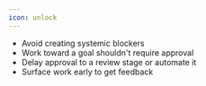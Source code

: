 ```yaml
---
icon: unlock
---
```


* Avoid creating systemic blockers
* Work toward a goal shouldn't require approval
* Delay approval to a review stage or automate it
* Surface work early to get feedback